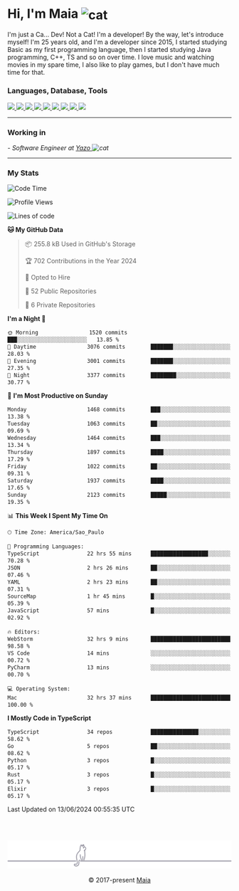 <h1 align="left">Hi, I'm Maia 
<img src="https://emojis.slackmojis.com/emojis/images/1643509834/36299/black-cat.gif?1643509834" width="50" height="60" align="center"  alt="cat"/>
</h1>

I'm just a Ca... Dev! Not a Cat! I'm a developer! By the way, let's introduce myself!
I'm 25 years old, and I'm a developer since 2015, I started studying Basic as my first programming
language, then I started studying Java programming, C++, TS and so on over time.
I love music and watching movies in my spare time, I also like to play games, but I don't have much time for that.

<h3 align="left">Languages, Database, Tools</h3>
<p>
  <a href="https://www.typescriptlang.org">
    <img src="https://skillicons.dev/icons?i=ts" />
  </a>
  <a href="https://go.dev">
    <img src="https://skillicons.dev/icons?i=go" />
  </a>
  <a href="https://www.python.org">
    <img src="https://skillicons.dev/icons?i=python" />
  </a>
  <a href="https://gradle.org">
    <img src="https://skillicons.dev/icons?i=gradle" />
  </a>
  <a href="https://redis.io">
    <img src="https://skillicons.dev/icons?i=redis" />
  </a>
  <a href="https://www.mongodb.com">
    <img src="https://skillicons.dev/icons?i=mongodb" />
  </a>
  <a href="https://nodejs.org">
    <img src="https://skillicons.dev/icons?i=nodejs" />
  </a>
  <a href="https://www.javascript.com">
    <img src="https://skillicons.dev/icons?i=js" />
  </a>
  <a href="https://www.docker.com">
    <img src="https://skillicons.dev/icons?i=docker" />
  </a>
</p>

<hr/>

<h3>Working in</h3>

<p><em> - Software Engineer at <a href="[https://pdasolucoes.com.br](https://yazo.com.br/)">Yazo
</a><img src="https://media.giphy.com/media/WUlplcMpOCEmTGBtBW/giphy.gif" width="30" alt="cat"> 
</em></p>

<hr/>

### My Stats

<!--START_SECTION:waka-->
![Code Time](http://img.shields.io/badge/Code%20Time-4%2C337%20hrs%2044%20mins-blue)

![Profile Views](http://img.shields.io/badge/Profile%20Views-7-blue)

![Lines of code](https://img.shields.io/badge/From%20Hello%20World%20I%27ve%20Written-3.4%20million%20lines%20of%20code-blue)

**🐱 My GitHub Data** 

> 📦 255.8 kB Used in GitHub's Storage 
 > 
> 🏆 702 Contributions in the Year 2024
 > 
> 💼 Opted to Hire
 > 
> 📜 52 Public Repositories 
 > 
> 🔑 6 Private Repositories 
 > 
**I'm a Night 🦉** 

```text
🌞 Morning                1520 commits        ███░░░░░░░░░░░░░░░░░░░░░░   13.85 % 
🌆 Daytime                3076 commits        ███████░░░░░░░░░░░░░░░░░░   28.03 % 
🌃 Evening                3001 commits        ███████░░░░░░░░░░░░░░░░░░   27.35 % 
🌙 Night                  3377 commits        ████████░░░░░░░░░░░░░░░░░   30.77 % 
```
📅 **I'm Most Productive on Sunday** 

```text
Monday                   1468 commits        ███░░░░░░░░░░░░░░░░░░░░░░   13.38 % 
Tuesday                  1063 commits        ██░░░░░░░░░░░░░░░░░░░░░░░   09.69 % 
Wednesday                1464 commits        ███░░░░░░░░░░░░░░░░░░░░░░   13.34 % 
Thursday                 1897 commits        ████░░░░░░░░░░░░░░░░░░░░░   17.29 % 
Friday                   1022 commits        ██░░░░░░░░░░░░░░░░░░░░░░░   09.31 % 
Saturday                 1937 commits        ████░░░░░░░░░░░░░░░░░░░░░   17.65 % 
Sunday                   2123 commits        █████░░░░░░░░░░░░░░░░░░░░   19.35 % 
```


📊 **This Week I Spent My Time On** 

```text
🕑︎ Time Zone: America/Sao_Paulo

💬 Programming Languages: 
TypeScript               22 hrs 55 mins      ██████████████████░░░░░░░   70.28 % 
JSON                     2 hrs 26 mins       ██░░░░░░░░░░░░░░░░░░░░░░░   07.46 % 
YAML                     2 hrs 23 mins       ██░░░░░░░░░░░░░░░░░░░░░░░   07.31 % 
SourceMap                1 hr 45 mins        █░░░░░░░░░░░░░░░░░░░░░░░░   05.39 % 
JavaScript               57 mins             █░░░░░░░░░░░░░░░░░░░░░░░░   02.92 % 

🔥 Editors: 
WebStorm                 32 hrs 9 mins       █████████████████████████   98.58 % 
VS Code                  14 mins             ░░░░░░░░░░░░░░░░░░░░░░░░░   00.72 % 
PyCharm                  13 mins             ░░░░░░░░░░░░░░░░░░░░░░░░░   00.70 % 

💻 Operating System: 
Mac                      32 hrs 37 mins      █████████████████████████   100.00 % 
```

**I Mostly Code in TypeScript** 

```text
TypeScript               34 repos            ███████████████░░░░░░░░░░   58.62 % 
Go                       5 repos             ██░░░░░░░░░░░░░░░░░░░░░░░   08.62 % 
Python                   3 repos             █░░░░░░░░░░░░░░░░░░░░░░░░   05.17 % 
Rust                     3 repos             █░░░░░░░░░░░░░░░░░░░░░░░░   05.17 % 
Elixir                   3 repos             █░░░░░░░░░░░░░░░░░░░░░░░░   05.17 % 
```




 Last Updated on 13/06/2024 00:55:35 UTC
<!--END_SECTION:waka-->


<br/>
<br/>

<p align="center"><img src="https://raw.githubusercontent.com/gabrielmaialva33/gabrielmaialva33/master/assets/gray0_ctp_on_line.svg?sanitize=true" /></p>
<p align="center">&copy; 2017-present <a href="https://github.com/gabrielmaialva33/" target="_blank">Maia</a>

